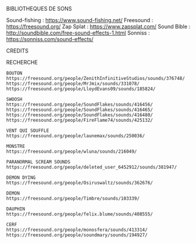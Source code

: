 BIBLIOTHEQUES DE SONS 

Sound-fishing : https://www.sound-fishing.net/
Freesound : https://freesound.org/
Zap Splat : https://www.zapsplat.com/
Sound Bible : http://soundbible.com/free-sound-effects-1.html
Sonniss : https://sonniss.com/sound-effects/

CREDITS

RECHERCHE

    BOUTON
    https://freesound.org/people/ZenithInfinitiveStudios/sounds/376748/
    https://freesound.org/people/MrJmix/sounds/331078/
    https://freesound.org/people/LloydEvans09/sounds/185824/
    
    SWOOSH
    https://freesound.org/people/SoundFlakes/sounds/416456/
    https://freesound.org/people/SoundFlakes/sounds/416465/
    https://freesound.org/people/SoundFlakes/sounds/416480/
    https://freesound.org/people/FireFlame74/sounds/425132/
    
    VENT QUI SOUFFLE
    https://freesound.org/people/launemax/sounds/250036/
    
    MONSTRE
    https://freesound.org/people/wluna/sounds/216049/
    
    PARANORMAL SCREAM SOUNDS
    https://freesound.org/people/deleted_user_6452912/sounds/381947/
    
    DEMON DYING
    https://freesound.org/people/Osiruswaltz/sounds/362676/
    
    DEMON
    https://freesound.org/people/Timbre/sounds/103339/
    
    DAUPHIN
    https://freesound.org/people/felix.blume/sounds/408555/
    
    CERF
    https://freesound.org/people/monosfera/sounds/413314/
    https://freesound.org/people/soundmary/sounds/194927/